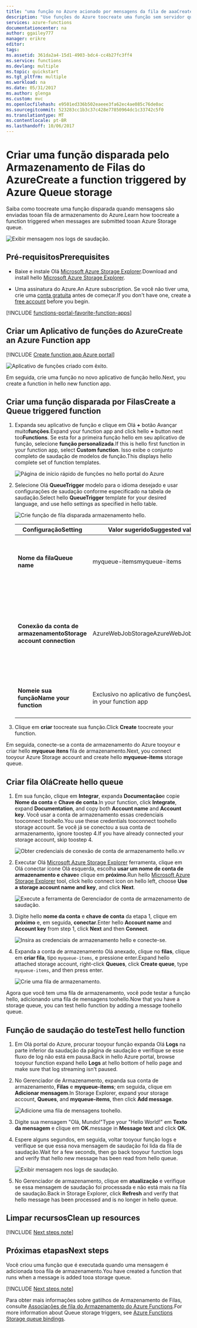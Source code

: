 ```yaml
---
title: "uma função no Azure acionado por mensagens da fila de aaaCreate | Microsoft Docs"
description: "Use funções do Azure toocreate uma função sem servidor que é invocada por uma mensagem enviada tooan fila de armazenamento do Azure."
services: azure-functions
documentationcenter: na
author: ggailey777
manager: erikre
editor: 
tags: 
ms.assetid: 361da2a4-15d1-4903-bdc4-cc4b27fc3ff4
ms.service: functions
ms.devlang: multiple
ms.topic: quickstart
ms.tgt_pltfrm: multiple
ms.workload: na
ms.date: 05/31/2017
ms.author: glenga
ms.custom: mvc
ms.openlocfilehash: e9501ed336b502eaeee3fa62ec4ae085c76de0ac
ms.sourcegitcommit: 523283cc1b3c37c428e77850964dc1c33742c5f0
ms.translationtype: MT
ms.contentlocale: pt-BR
ms.lasthandoff: 10/06/2017
---
```

# <a name="create-a-function-triggered-by-azure-queue-storage"></a><span data-ttu-id="48d2d-103">Criar uma função disparada pelo Armazenamento de Filas do Azure</span><span class="sxs-lookup"><span data-stu-id="48d2d-103">Create a function triggered by Azure Queue storage</span></span>

<span data-ttu-id="48d2d-104">Saiba como toocreate uma função disparada quando mensagens são enviadas tooan fila de armazenamento do Azure.</span><span class="sxs-lookup"><span data-stu-id="48d2d-104">Learn how toocreate a function triggered when messages are submitted tooan Azure Storage queue.</span></span>

![Exibir mensagem nos logs de saudação.](./media/functions-create-storage-queue-triggered-function/function-app-in-portal-editor.png)

## <a name="prerequisites"></a><span data-ttu-id="48d2d-106">Pré-requisitos</span><span class="sxs-lookup"><span data-stu-id="48d2d-106">Prerequisites</span></span>

- <span data-ttu-id="48d2d-107">Baixe e instale Olá [Microsoft Azure Storage Explorer](http://storageexplorer.com/).</span><span class="sxs-lookup"><span data-stu-id="48d2d-107">Download and install hello [Microsoft Azure Storage Explorer](http://storageexplorer.com/).</span></span>

- <span data-ttu-id="48d2d-108">Uma assinatura do Azure.</span><span class="sxs-lookup"><span data-stu-id="48d2d-108">An Azure subscription.</span></span> <span data-ttu-id="48d2d-109">Se você não tiver uma, crie uma [conta gratuita](https://azure.microsoft.com/free/?WT.mc_id=A261C142F) antes de começar.</span><span class="sxs-lookup"><span data-stu-id="48d2d-109">If you don't have one, create a [free account](https://azure.microsoft.com/free/?WT.mc_id=A261C142F) before you begin.</span></span>

[!INCLUDE [functions-portal-favorite-function-apps](../../includes/functions-portal-favorite-function-apps.md)]

## <a name="create-an-azure-function-app"></a><span data-ttu-id="48d2d-110">Criar um Aplicativo de funções do Azure</span><span class="sxs-lookup"><span data-stu-id="48d2d-110">Create an Azure Function app</span></span>

[!INCLUDE [Create function app Azure portal](../../includes/functions-create-function-app-portal.md)]

![Aplicativo de funções criado com êxito.](./media/functions-create-first-azure-function/function-app-create-success.png)

<span data-ttu-id="48d2d-112">Em seguida, crie uma função no novo aplicativo de função hello.</span><span class="sxs-lookup"><span data-stu-id="48d2d-112">Next, you create a function in hello new function app.</span></span>

<a name="create-function"></a>

## <a name="create-a-queue-triggered-function"></a><span data-ttu-id="48d2d-113">Criar uma função disparada por Filas</span><span class="sxs-lookup"><span data-stu-id="48d2d-113">Create a Queue triggered function</span></span>

1. <span data-ttu-id="48d2d-114">Expanda seu aplicativo de função e clique em Olá  **+**  botão Avançar muito**funções**.</span><span class="sxs-lookup"><span data-stu-id="48d2d-114">Expand your function app and click hello **+** button next too**Functions**.</span></span> <span data-ttu-id="48d2d-115">Se esta for a primeira função hello em seu aplicativo de função, selecione **função personalizada**.</span><span class="sxs-lookup"><span data-stu-id="48d2d-115">If this is hello first function in your function app, select **Custom function**.</span></span> <span data-ttu-id="48d2d-116">Isso exibe o conjunto completo de saudação de modelos de função.</span><span class="sxs-lookup"><span data-stu-id="48d2d-116">This displays hello complete set of function templates.</span></span>

    ![Página de início rápido de funções no hello portal do Azure](./media/functions-create-storage-queue-triggered-function/add-first-function.png)

2. <span data-ttu-id="48d2d-118">Selecione Olá **QueueTrigger** modelo para o idioma desejado e usar configurações de saudação conforme especificado na tabela de saudação.</span><span class="sxs-lookup"><span data-stu-id="48d2d-118">Select hello **QueueTrigger** template for your desired language, and  use hello settings as specified in hello table.</span></span>

    ![Crie função de fila disparada armazenamento hello.](./media/functions-create-storage-queue-triggered-function/functions-create-queue-storage-trigger-portal.png)
    
    | <span data-ttu-id="48d2d-120">Configuração</span><span class="sxs-lookup"><span data-stu-id="48d2d-120">Setting</span></span> | <span data-ttu-id="48d2d-121">Valor sugerido</span><span class="sxs-lookup"><span data-stu-id="48d2d-121">Suggested value</span></span> | <span data-ttu-id="48d2d-122">Descrição</span><span class="sxs-lookup"><span data-stu-id="48d2d-122">Description</span></span> |
    |---|---|---|
    | <span data-ttu-id="48d2d-123">**Nome da fila**</span><span class="sxs-lookup"><span data-stu-id="48d2d-123">**Queue name**</span></span>   | <span data-ttu-id="48d2d-124">myqueue-items</span><span class="sxs-lookup"><span data-stu-id="48d2d-124">myqueue-items</span></span>    | <span data-ttu-id="48d2d-125">Nome da saudação fila tooconnect tooin sua conta de armazenamento.</span><span class="sxs-lookup"><span data-stu-id="48d2d-125">Name of hello queue tooconnect tooin your Storage account.</span></span> |
    | <span data-ttu-id="48d2d-126">**Conexão da conta de armazenamento**</span><span class="sxs-lookup"><span data-stu-id="48d2d-126">**Storage account connection**</span></span> | <span data-ttu-id="48d2d-127">AzureWebJobStorage</span><span class="sxs-lookup"><span data-stu-id="48d2d-127">AzureWebJobStorage</span></span> | <span data-ttu-id="48d2d-128">Você pode usar a conexão de conta de armazenamento Olá já está sendo usado pelo seu aplicativo de função ou criar um novo.</span><span class="sxs-lookup"><span data-stu-id="48d2d-128">You can use hello storage account connection already being used by your function app, or create a new one.</span></span>  |
    | <span data-ttu-id="48d2d-129">**Nomeie sua função**</span><span class="sxs-lookup"><span data-stu-id="48d2d-129">**Name your function**</span></span> | <span data-ttu-id="48d2d-130">Exclusivo no aplicativo de funções</span><span class="sxs-lookup"><span data-stu-id="48d2d-130">Unique in your function app</span></span> | <span data-ttu-id="48d2d-131">O nome dessa função disparada por filas.</span><span class="sxs-lookup"><span data-stu-id="48d2d-131">Name of this queue triggered function.</span></span> |

3. <span data-ttu-id="48d2d-132">Clique em **criar** toocreate sua função.</span><span class="sxs-lookup"><span data-stu-id="48d2d-132">Click **Create** toocreate your function.</span></span>

<span data-ttu-id="48d2d-133">Em seguida, conecte-se a conta de armazenamento do Azure tooyour e criar hello **myqueue itens** fila de armazenamento.</span><span class="sxs-lookup"><span data-stu-id="48d2d-133">Next, you connect tooyour Azure Storage account and create hello **myqueue-items** storage queue.</span></span>

## <a name="create-hello-queue"></a><span data-ttu-id="48d2d-134">Criar fila Olá</span><span class="sxs-lookup"><span data-stu-id="48d2d-134">Create hello queue</span></span>

1. <span data-ttu-id="48d2d-135">Em sua função, clique em **Integrar**, expanda **Documentação**e copie **Nome da conta** e **Chave de conta**.</span><span class="sxs-lookup"><span data-stu-id="48d2d-135">In your function, click **Integrate**, expand **Documentation**, and copy both **Account name** and **Account key**.</span></span> <span data-ttu-id="48d2d-136">Você usar a conta de armazenamento essas credenciais tooconnect toohello.</span><span class="sxs-lookup"><span data-stu-id="48d2d-136">You use these credentials tooconnect toohello storage account.</span></span> <span data-ttu-id="48d2d-137">Se você já se conectou a sua conta de armazenamento, ignore toostep 4.</span><span class="sxs-lookup"><span data-stu-id="48d2d-137">If you have already connected your storage account, skip toostep 4.</span></span>

    ![Obter credenciais de conexão de conta de armazenamento hello.](./media/functions-create-storage-queue-triggered-function/functions-storage-account-connection.png)<span data-ttu-id="48d2d-139">v</span><span class="sxs-lookup"><span data-stu-id="48d2d-139">v</span></span>

1. <span data-ttu-id="48d2d-140">Executar Olá [Microsoft Azure Storage Explorer](http://storageexplorer.com/) ferramenta, clique em Olá conectar ícone Olá esquerda, escolha **usar um nome de conta de armazenamento e chave**e clique em **próximo**.</span><span class="sxs-lookup"><span data-stu-id="48d2d-140">Run hello [Microsoft Azure Storage Explorer](http://storageexplorer.com/) tool, click hello connect icon on hello left, choose **Use a storage account name and key**, and click **Next**.</span></span>

    ![Execute a ferramenta de Gerenciador de conta de armazenamento de saudação.](./media/functions-create-storage-queue-triggered-function/functions-storage-manager-connect-1.png)

1. <span data-ttu-id="48d2d-142">Digite hello **nome da conta** e **chave de conta** da etapa 1, clique em **próximo** e, em seguida, **conectar**.</span><span class="sxs-lookup"><span data-stu-id="48d2d-142">Enter hello **Account name** and **Account key** from step 1, click **Next** and then **Connect**.</span></span>

    ![Insira as credenciais de armazenamento hello e conecte-se.](./media/functions-create-storage-queue-triggered-function/functions-storage-manager-connect-2.png)

1. <span data-ttu-id="48d2d-144">Expanda a conta de armazenamento Olá anexado, clique no **filas**, clique em **criar fila**, tipo `myqueue-items`, e pressione enter.</span><span class="sxs-lookup"><span data-stu-id="48d2d-144">Expand hello attached storage account, right-click **Queues**, click **Create queue**, type `myqueue-items`, and then press enter.</span></span>

    ![Crie uma fila de armazenamento.](./media/functions-create-storage-queue-triggered-function/functions-storage-manager-create-queue.png)

<span data-ttu-id="48d2d-146">Agora que você tem uma fila de armazenamento, você pode testar a função hello, adicionando uma fila de mensagens toohello.</span><span class="sxs-lookup"><span data-stu-id="48d2d-146">Now that you have a storage queue, you can test hello function by adding a message toohello queue.</span></span>

## <a name="test-hello-function"></a><span data-ttu-id="48d2d-147">Função de saudação do teste</span><span class="sxs-lookup"><span data-stu-id="48d2d-147">Test hello function</span></span>

1. <span data-ttu-id="48d2d-148">Em Olá portal do Azure, procurar tooyour função expanda Olá **Logs** na parte inferior da saudação da página de saudação e verifique se esse fluxo de log não está em pausa.</span><span class="sxs-lookup"><span data-stu-id="48d2d-148">Back in hello Azure portal, browse tooyour function expand hello **Logs** at hello bottom of hello page and make sure that log streaming isn't paused.</span></span>

1. <span data-ttu-id="48d2d-149">No Gerenciador de Armazenamento, expanda sua conta de armazenamento, **Filas** e **myqueue-items**; em seguida, clique em **Adicionar mensagem**.</span><span class="sxs-lookup"><span data-stu-id="48d2d-149">In Storage Explorer, expand your storage account, **Queues**, and **myqueue-items**, then click **Add message**.</span></span>

    ![Adicione uma fila de mensagens toohello.](./media/functions-create-storage-queue-triggered-function/functions-storage-manager-add-message.png)

1. <span data-ttu-id="48d2d-151">Digite sua mensagem "Olá, Mundo!"</span><span class="sxs-lookup"><span data-stu-id="48d2d-151">Type your "Hello World!"</span></span> <span data-ttu-id="48d2d-152">em **Texto da mensagem** e clique em **OK**.</span><span class="sxs-lookup"><span data-stu-id="48d2d-152">message in **Message text** and click **OK**.</span></span>

1. <span data-ttu-id="48d2d-153">Espere alguns segundos, em seguida, voltar tooyour função logs e verifique se que essa nova mensagem de saudação foi lida da fila de saudação.</span><span class="sxs-lookup"><span data-stu-id="48d2d-153">Wait for a few seconds, then go back tooyour function logs and verify that hello new message has been read from hello queue.</span></span>

    ![Exibir mensagem nos logs de saudação.](./media/functions-create-storage-queue-triggered-function/functions-queue-storage-trigger-view-logs.png)

1. <span data-ttu-id="48d2d-155">No Gerenciador de armazenamento, clique em **atualização** e verifique se essa mensagem de saudação foi processada e não está mais na fila de saudação.</span><span class="sxs-lookup"><span data-stu-id="48d2d-155">Back in Storage Explorer, click **Refresh** and verify that hello message has been processed and is no longer in hello queue.</span></span>

## <a name="clean-up-resources"></a><span data-ttu-id="48d2d-156">Limpar recursos</span><span class="sxs-lookup"><span data-stu-id="48d2d-156">Clean up resources</span></span>

[!INCLUDE [Next steps note](../../includes/functions-quickstart-cleanup.md)]

## <a name="next-steps"></a><span data-ttu-id="48d2d-157">Próximas etapas</span><span class="sxs-lookup"><span data-stu-id="48d2d-157">Next steps</span></span>

<span data-ttu-id="48d2d-158">Você criou uma função que é executada quando uma mensagem é adicionada tooa fila de armazenamento.</span><span class="sxs-lookup"><span data-stu-id="48d2d-158">You have created a function that runs when a message is added tooa storage queue.</span></span>

[!INCLUDE [Next steps note](../../includes/functions-quickstart-next-steps.md)]

<span data-ttu-id="48d2d-159">Para obter mais informações sobre gatilhos de Armazenamento de Filas, consulte [Associações de fila do Armazenamento do Azure Functions](functions-bindings-storage-queue.md).</span><span class="sxs-lookup"><span data-stu-id="48d2d-159">For more information about Queue storage triggers, see [Azure Functions Storage queue bindings](functions-bindings-storage-queue.md).</span></span>